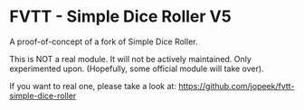 # FVTT - Simple Dice Roller V5

A proof-of-concept of a fork of Simple Dice Roller.

This is NOT a real module. It will not be actively maintained. Only experimented upon. (Hopefully, some official module will take over).

If you want to real one, please take a look at: https://github.com/jopeek/fvtt-simple-dice-roller
